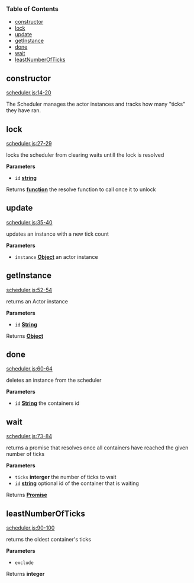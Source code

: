 <!-- Generated by documentation.js. Update this documentation by updating the source code. -->

### Table of Contents

-   [constructor](#constructor)
-   [lock](#lock)
-   [update](#update)
-   [getInstance](#getinstance)
-   [done](#done)
-   [wait](#wait)
-   [leastNumberOfTicks](#leastnumberofticks)

## constructor

[scheduler.js:14-20](https://github.com/primea/js-primea-hypervisor/blob/46c11229b2dac84739660d8242a0eaa65697f8bc/scheduler.js#L14-L20 "Source code on GitHub")

The Scheduler manages the actor instances and tracks how many "ticks" they
have ran.

## lock

[scheduler.js:27-29](https://github.com/primea/js-primea-hypervisor/blob/46c11229b2dac84739660d8242a0eaa65697f8bc/scheduler.js#L27-L29 "Source code on GitHub")

locks the scheduler from clearing waits untill the lock is resolved

**Parameters**

-   `id` **[string](https://developer.mozilla.org/en-US/docs/Web/JavaScript/Reference/Global_Objects/String)** 

Returns **[function](https://developer.mozilla.org/en-US/docs/Web/JavaScript/Reference/Statements/function)** the resolve function to call once it to unlock

## update

[scheduler.js:35-40](https://github.com/primea/js-primea-hypervisor/blob/46c11229b2dac84739660d8242a0eaa65697f8bc/scheduler.js#L35-L40 "Source code on GitHub")

updates an instance with a new tick count

**Parameters**

-   `instance` **[Object](https://developer.mozilla.org/en-US/docs/Web/JavaScript/Reference/Global_Objects/Object)** an actor instance

## getInstance

[scheduler.js:52-54](https://github.com/primea/js-primea-hypervisor/blob/46c11229b2dac84739660d8242a0eaa65697f8bc/scheduler.js#L52-L54 "Source code on GitHub")

returns an Actor instance

**Parameters**

-   `id` **[String](https://developer.mozilla.org/en-US/docs/Web/JavaScript/Reference/Global_Objects/String)** 

Returns **[Object](https://developer.mozilla.org/en-US/docs/Web/JavaScript/Reference/Global_Objects/Object)** 

## done

[scheduler.js:60-64](https://github.com/primea/js-primea-hypervisor/blob/46c11229b2dac84739660d8242a0eaa65697f8bc/scheduler.js#L60-L64 "Source code on GitHub")

deletes an instance from the scheduler

**Parameters**

-   `id` **[String](https://developer.mozilla.org/en-US/docs/Web/JavaScript/Reference/Global_Objects/String)** the containers id

## wait

[scheduler.js:73-84](https://github.com/primea/js-primea-hypervisor/blob/46c11229b2dac84739660d8242a0eaa65697f8bc/scheduler.js#L73-L84 "Source code on GitHub")

returns a promise that resolves once all containers have reached the given
number of ticks

**Parameters**

-   `ticks` **interger** the number of ticks to wait
-   `id` **[string](https://developer.mozilla.org/en-US/docs/Web/JavaScript/Reference/Global_Objects/String)** optional id of the container that is waiting

Returns **[Promise](https://developer.mozilla.org/en-US/docs/Web/JavaScript/Reference/Global_Objects/Promise)** 

## leastNumberOfTicks

[scheduler.js:90-100](https://github.com/primea/js-primea-hypervisor/blob/46c11229b2dac84739660d8242a0eaa65697f8bc/scheduler.js#L90-L100 "Source code on GitHub")

returns the oldest container's ticks

**Parameters**

-   `exclude`  

Returns **integer** 
